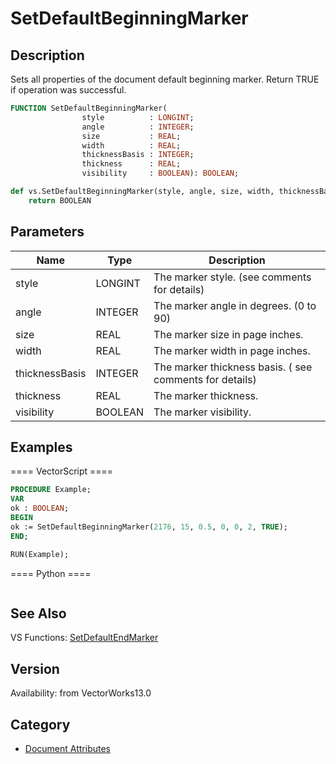 # SetDefaultBeginningMarker

## Description
Sets all properties of the document default beginning marker. Return TRUE if operation was successful.

```pascal
FUNCTION SetDefaultBeginningMarker(
				style          : LONGINT;
				angle          : INTEGER;
				size           : REAL;
				width          : REAL;
				thicknessBasis : INTEGER;
				thickness      : REAL;
				visibility     : BOOLEAN): BOOLEAN;
```

```python
def vs.SetDefaultBeginningMarker(style, angle, size, width, thicknessBasis, thickness, visibility):
    return BOOLEAN
```

## Parameters
|Name|Type|Description|
|---|---|---|
|style|LONGINT|The marker style. (see comments for details)|
|angle|INTEGER|The marker angle in degrees. (0 to 90)|
|size|REAL|The marker size in page inches.|
|width|REAL|The marker width in page inches.|
|thicknessBasis|INTEGER|The marker thickness basis. ( see comments for details)|
|thickness|REAL|The marker thickness.|
|visibility|BOOLEAN|The marker visibility.|

## Examples
==== VectorScript ====
```pascal
PROCEDURE Example;
VAR
ok : BOOLEAN;
BEGIN
ok := SetDefaultBeginningMarker(2176, 15, 0.5, 0, 0, 2, TRUE);
END;

RUN(Example);
```
==== Python ====
```python

```

## See Also
VS Functions:
[SetDefaultEndMarker](SetDefaultEndMarker.md)

## Version
Availability: from VectorWorks13.0

## Category
* [Document Attributes](../Categories/Document%20Attributes.md)
